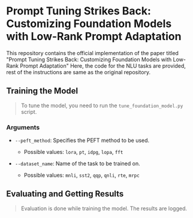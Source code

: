 # Prompt Tuning Strikes Back: Customizing Foundation Models with Low-Rank Prompt Adaptation

This repository contains the official implementation of the paper titled "Prompt Tuning Strikes Back: Customizing Foundation Models with Low-Rank Prompt Adaptation"
Here, the code for the NLU tasks are provided, rest of the instructions are same as the original repository.

## Training the Model

> To tune the model, you need to run the `tune_foundation_model.py` script. 
  
### Arguments

- `--peft_method`: Specifies the PEFT method to be used.
  - Possible values: `lora`, `pt`, `idpg`, `lopa`, `fft`

- `--dataset_name`: Name of the task to be trained on.
  - Possible values: `mnli`, `sst2`, `qqp`, `qnli`, `rte`, `mrpc`

## Evaluating and Getting Results

> Evaluation is done while training the model. The results are logged.